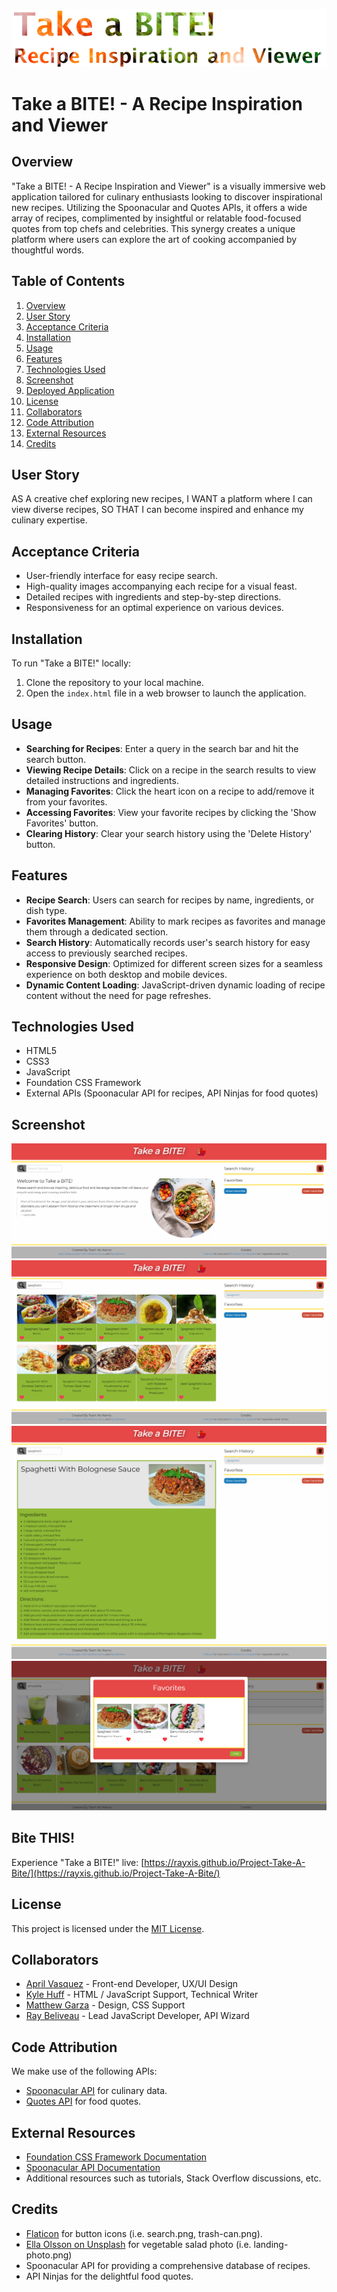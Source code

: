 ![Title of project (Take a BITE!) with food background](/assets/images/title.png)

# Take a BITE! - A Recipe Inspiration and Viewer

## Overview
"Take a BITE! - A Recipe Inspiration and Viewer" is a visually immersive web application tailored for culinary enthusiasts looking to discover inspirational new recipes. Utilizing the Spoonacular and Quotes APIs, it offers a wide array of recipes, complimented by insightful or relatable food-focused quotes from top chefs and celebrities. This synergy creates a unique platform where users can explore the art of cooking accompanied by thoughtful words.

## Table of Contents
1. [Overview](#overview)
2. [User Story](#user-story)
3. [Acceptance Criteria](#acceptance-criteria)
4. [Installation](#installation)
5. [Usage](#usage)
6. [Features](#features)
7. [Technologies Used](#technologies-used)
8. [Screenshot](#screenshot)
9. [Deployed Application](#deployed-application)
10. [License](#license)
11. [Collaborators](#Collaborators)
12. [Code Attribution](#code-attribution)
13. [External Resources](#external-resources)
14. [Credits](#credits)

## User Story

AS A creative chef exploring new recipes,
I WANT a platform where I can view diverse recipes,
SO THAT I can become inspired and enhance my culinary expertise.

## Acceptance Criteria

- User-friendly interface for easy recipe search.
- High-quality images accompanying each recipe for a visual feast.
- Detailed recipes with ingredients and step-by-step directions.
- Responsiveness for an optimal experience on various devices.

## Installation

To run "Take a BITE!" locally:
1. Clone the repository to your local machine.
2. Open the `index.html` file in a web browser to launch the application.

## Usage

- **Searching for Recipes**: Enter a query in the search bar and hit the search button.
- **Viewing Recipe Details**: Click on a recipe in the search results to view detailed instructions and ingredients.
- **Managing Favorites**: Click the heart icon on a recipe to add/remove it from your favorites.
- **Accessing Favorites**: View your favorite recipes by clicking the 'Show Favorites' button.
- **Clearing History**: Clear your search history using the 'Delete History' button.

## Features

- **Recipe Search**: Users can search for recipes by name, ingredients, or dish type.
- **Favorites Management**: Ability to mark recipes as favorites and manage them through a dedicated section.
- **Search History**: Automatically records user's search history for easy access to previously searched recipes.
- **Responsive Design**: Optimized for different screen sizes for a seamless experience on both desktop and mobile devices.
- **Dynamic Content Loading**: JavaScript-driven dynamic loading of recipe content without the need for page refreshes.


## Technologies Used

- HTML5
- CSS3
- JavaScript
- Foundation CSS Framework
- External APIs (Spoonacular API for recipes, API Ninjas for food quotes)

## Screenshot

![Take a BITE! Landing Page](/assets/images/preview/landing-page.png)
![Take a BITE! Recipe Search Results](/assets/images/preview/recipe-search.png)
![Take a BITE! View Recipe](/assets/images/preview/view-recipe.png)
![Take a BITE! Favorites Modal](/assets/images/preview/favorites.png)

## Bite THIS!

Experience "Take a BITE!" live: [https://rayxis.github.io/Project-Take-A-Bite/](https://rayxis.github.io/Project-Take-A-Bite/)


## License

This project is licensed under the [MIT License](LICENSE.txt).


## Collaborators

- [April Vasquez](https://github.com/apri1mayrain) - Front-end Developer, UX/UI Design
- [Kyle Huff](https://github.com/Kykesh) - HTML / JavaScript Support, Technical Writer
- [Matthew Garza](https://github.com/mgarza0802) -  Design, CSS Support
- [Ray Beliveau](https://github.com/rayxis) - Lead JavaScript Developer, API Wizard


## Code Attribution

We make use of the following APIs:
- [Spoonacular API](https://spoonacular.com/food-api) for culinary data.
- [Quotes API](https://api-ninjas.com/) for food quotes.

## External Resources

- [Foundation CSS Framework Documentation](https://get.foundation/sites/docs/)
- [Spoonacular API Documentation](https://spoonacular.com/food-api/docs)
- Additional resources such as tutorials, Stack Overflow discussions, etc.

## Credits
- [Flaticon](https://www.flaticon.com/) for button icons (i.e. search.png, trash-can.png).
- [Ella Olsson on Unsplash](https://unsplash.com/photos/vegetable-salad-KPDbRyFOTnE) for vegetable salad photo (i.e. landing-photo.png)
- Spoonacular API for providing a comprehensive database of recipes.
- API Ninjas for the delightful food quotes.